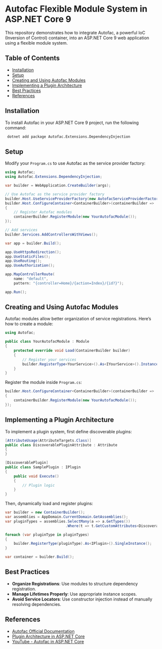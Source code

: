 # Autofac Flexible Module System in ASP.NET Core 9

This repository demonstrates how to integrate Autofac, a powerful IoC (Inversion of Control) container, into an ASP.NET Core 9 web application using a flexible module system.

## Table of Contents
- [Installation](#installation)
- [Setup](#setup)
- [Creating and Using Autofac Modules](#creating-and-using-autofac-modules)
- [Implementing a Plugin Architecture](#implementing-a-plugin-architecture)
- [Best Practices](#best-practices)
- [References](#references)

## Installation

To install Autofac in your ASP.NET Core 9 project, run the following command:

```sh
 dotnet add package Autofac.Extensions.DependencyInjection
```

## Setup

Modify your `Program.cs` to use Autofac as the service provider factory:

```csharp
using Autofac;
using Autofac.Extensions.DependencyInjection;

var builder = WebApplication.CreateBuilder(args);

// Use Autofac as the service provider factory
builder.Host.UseServiceProviderFactory(new AutofacServiceProviderFactory());
builder.Host.ConfigureContainer<ContainerBuilder>(containerBuilder =>
{
    // Register Autofac modules
    containerBuilder.RegisterModule(new YourAutofacModule());
});

// Add services
builder.Services.AddControllersWithViews();

var app = builder.Build();

app.UseHttpsRedirection();
app.UseStaticFiles();
app.UseRouting();
app.UseAuthorization();

app.MapControllerRoute(
    name: "default",
    pattern: "{controller=Home}/{action=Index}/{id?}");

app.Run();
```

## Creating and Using Autofac Modules

Autofac modules allow better organization of service registrations. Here’s how to create a module:

```csharp
using Autofac;

public class YourAutofacModule : Module
{
    protected override void Load(ContainerBuilder builder)
    {
        // Register your services
        builder.RegisterType<YourService>().As<IYourService>().InstancePerLifetimeScope();
    }
}
```

Register the module inside `Program.cs`:

```csharp
builder.Host.ConfigureContainer<ContainerBuilder>(containerBuilder =>
{
    containerBuilder.RegisterModule(new YourAutofacModule());
});
```

## Implementing a Plugin Architecture

To implement a plugin system, first define discoverable plugins:

```csharp
[AttributeUsage(AttributeTargets.Class)]
public class DiscoverablePluginAttribute : Attribute
{
}

[DiscoverablePlugin]
public class SamplePlugin : IPlugin
{
    public void Execute()
    {
        // Plugin logic
    }
}
```

Then, dynamically load and register plugins:

```csharp
var builder = new ContainerBuilder();
var assemblies = AppDomain.CurrentDomain.GetAssemblies();
var pluginTypes = assemblies.SelectMany(a => a.GetTypes())
                            .Where(t => t.GetCustomAttributes<DiscoverablePluginAttribute>().Any());

foreach (var pluginType in pluginTypes)
{
    builder.RegisterType(pluginType).As<IPlugin>().SingleInstance();
}

var container = builder.Build();
```

## Best Practices

- **Organize Registrations**: Use modules to structure dependency registration.
- **Manage Lifetimes Properly**: Use appropriate instance scopes.
- **Avoid Service Locators**: Use constructor injection instead of manually resolving dependencies.

## References

- [Autofac Official Documentation](https://docs.autofac.org/en/stable/integration/aspnetcore.html)
- [Plugin Architecture in ASP.NET Core](https://www.codeproject.com/Articles/5365839/Plugin-Architecture-in-ASP-NET-Core-How-To-Master)
- [YouTube - Autofac in ASP.NET Core](https://www.youtube.com/watch?v=FJziGcvuzmo)

